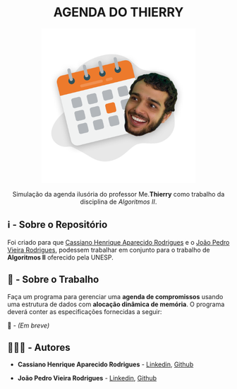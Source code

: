 <h1 align="center"> 
	AGENDA DO THIERRY
</h1>

<p align="center">
  <img alt="Arte visual de uma agenda com a foto do professor mestre Thierry" src="./.content/bREADME.png" width="350px">

  <p align="center">
    Simulação da agenda ilusória do professor Me.<strong>Thierry</strong> como trabalho da disciplina de <em>Algoritmos II</em>. 
  </p>

## ℹ - Sobre o Repositório

Foi criado para que [Cassiano Henrique Aparecido Rodrigues](https://github.com/kszinhu) e o [João Pedro Vieira Rodrigues](https://github.com/jotinha08), podessem trabalhar em conjunto para o trabalho de **Algoritmos II** oferecido pela UNESP.

## 💼 - Sobre o Trabalho

Faça um programa para gerenciar uma **agenda de compromissos** usando uma estrutura de dados
com **alocação dinâmica de memória**. O programa deverá conter as especificações fornecidas a seguir:

🚧 - *(Em breve)*

## 👨🏽‍💻 - Autores

- **Cassiano Henrique Aparecido Rodrigues** - [Linkedin](https://www.linkedin.com/in/cassiano-rodrigues-28bb8b16a/), [Github](https://www.github.com/kszinhu)

- **João Pedro Vieira Rodrigues** - [Linkedin](https://www.linkedin.com/in/modscleo4/), [Github](https://www.github.com/jotinha08)